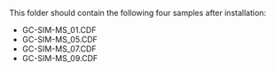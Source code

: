 This folder should contain the following four samples after installation:

- GC-SIM-MS_01.CDF
- GC-SIM-MS_05.CDF
- GC-SIM-MS_07.CDF
- GC-SIM-MS_09.CDF